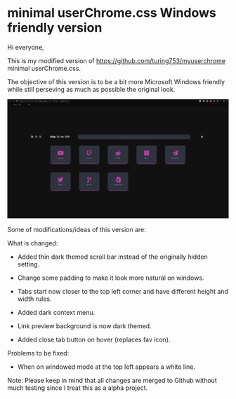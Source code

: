 minimal userChrome.css Windows friendly version
============

Hi everyone, 

This is my modified version of https://github.com/turing753/myuserchrome minimal userChrome.css.

The objective of this version is to be a bit more Microsoft Windows friendly while still perseving as much as possible the original look. 

![alt text](https://raw.githubusercontent.com/Cl3m3nt1n4/myuserchrome/master/readme%20content/print0.png)


Some of modifications/ideas of this version are:

What is changed:

+ Added thin dark themed scroll bar instead of the originally hidden setting.

+ Change some padding to make it look more natural on windows. 

+ Tabs start now closer to the top left corner and have different height and width rules.

+ Added dark context menu.

+ Link preview background is now dark themed.

+ Added close tab button on hover (replaces fav icon). 

Problems to be fixed: 

+ When on windowed mode at the top left appears a white line. 


Note: Please keep in mind that all changes are merged to Github without much testing since I treat this as a alpha project. 
